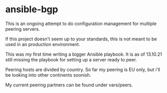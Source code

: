 # ansible-bgp

This is an ongoing attempt to do configuration management for multiple peering servers.

If this project doesn't seem up to your standards, this is not meant to be used in an production environment.

This was my first time writing a bigger Ansible playbook. It is as of 13.10.21 still missing the playbook for setting up a server ready to peer.

Peering hosts are divided by country. So far my peering is EU only, but i'll be looking into other continents soonish.

My current peering partners can be found under vars/peers.

